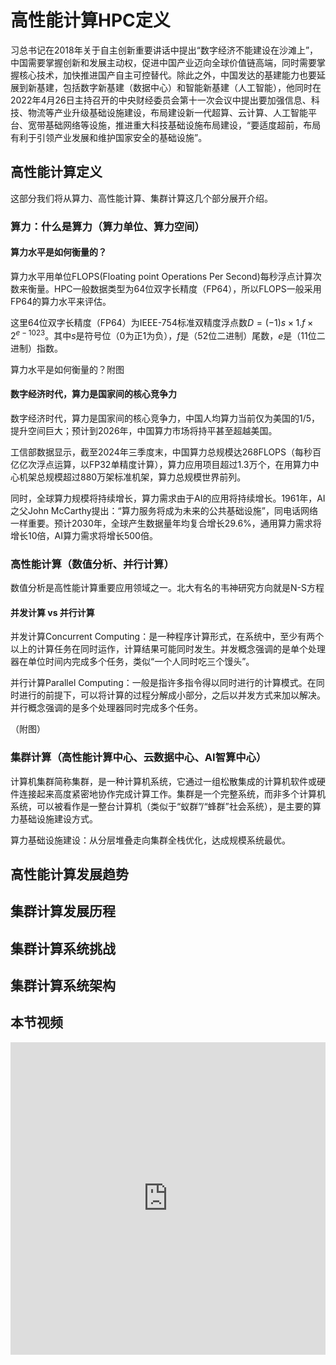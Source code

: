 # 高性能计算HPC定义

习总书记在2018年关于自主创新重要讲话中提出“数字经济不能建设在沙滩上”，中国需要掌握创新和发展主动权，促进中国产业迈向全球价值链高端，同时需要掌握核心技术，加快推进国产自主可控替代。除此之外，中国发达的基建能力也要延展到新基建，包括数字新基建（数据中心）和智能新基建（人工智能），他同时在2022年4月26日主持召开的中央财经委员会第十一次会议中提出要加强信息、科技、物流等产业升级基础设施建设，布局建设新一代超算、云计算、人工智能平台、宽带基础网络等设施，推进重大科技基础设施布局建设，“要适度超前，布局有利于引领产业发展和维护国家安全的基础设施”。

## 高性能计算定义

这部分我们将从算力、高性能计算、集群计算这几个部分展开介绍。

### 算力：什么是算力（算力单位、算力空间）
#### 算力水平是如何衡量的？
算力水平用单位FLOPS(Floating point Operations Per Second)每秒浮点计算次数来衡量。HPC一般数据类型为64位双字长精度（FP64），所以FLOPS一般采用FP64的算力水平来评估。

这里64位双字长精度（FP64）为IEEE-754标准双精度浮点数$D = (-1)s \times 1.f \times 2^{e-1023}$。其中$s$是符号位（0为正1为负），$f$是（52位二进制）尾数，$e$是（11位二进制）指数。

算力水平是如何衡量的？附图

#### 数字经济时代，算力是国家间的核心竞争力

数字经济时代，算力是国家间的核心竞争力，中国人均算力当前仅为美国的1/5，提升空间巨大；预计到2026年，中国算力市场将持平甚至超越美国。

工信部数据显示，截至2024年三季度末，中国算力总规模达268FLOPS（每秒百亿亿次浮点运算，以FP32单精度计算），算力应用项目超过1.3万个，在用算力中心机架总规模超过880万架标准机架，算力总规模世界前列。

同时，全球算力规模将持续增长，算力需求由于AI的应用将持续增长。1961年，AI之父John McCarthy提出：“算力服务将成为未来的公共基础设施”，同电话网络一样重要。预计2030年，全球产生数据量年均复合增长29.6%，通用算力需求将增长10倍，AI算力需求将增长500倍。

### 高性能计算（数值分析、并行计算）
数值分析是高性能计算重要应用领域之一。北大有名的韦神研究方向就是N-S方程

#### 并发计算 vs 并行计算
并发计算Concurrent Computing：是一种程序计算形式，在系统中，至少有两个以上的计算任务在同时运作，计算结果可能同时发生。并发概念强调的是单个处理器在单位时间内完成多个任务，类似“一个人同时吃三个馒头”。

并行计算Parallel Computing：一般是指许多指令得以同时进行的计算模式。在同时进行的前提下，可以将计算的过程分解成小部分，之后以并发方式来加以解决。并行概念强调的是多个处理器同时完成多个任务。

（附图）

### 集群计算（高性能计算中心、云数据中心、AI智算中心）

计算机集群简称集群，是一种计算机系统，它通过一组松散集成的计算机软件或硬件连接起来高度紧密地协作完成计算工作。集群是一个完整系统，而非多个计算机系统，可以被看作是一整台计算机（类似于“蚁群”/“蜂群”社会系统），是主要的算力基础设施建设方式。

算力基础设施建设：从分层堆叠走向集群全栈优化，达成规模系统最优。

## 高性能计算发展趋势
## 集群计算发展历程
## 集群计算系统挑战
## 集群计算系统架构

## 本节视频

<html>
<iframe src="https://player.bilibili.com/player.html?isOutside=true&aid=776857139&bvid=BV1r14y1w7hG&cid=937441251&p=1&as_wide=1&high_quality=1&danmaku=0&t=30&autoplay=0" width="100%" height="500" scrolling="no" border="0" frameborder="no" framespacing="0" allowfullscreen="true"> </iframe>
</html>
